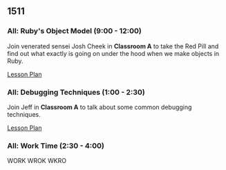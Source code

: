 ## 1511

### All: Ruby's Object Model (9:00 - 12:00)

Join venerated sensei Josh Cheek in **Classroom A**
to take the Red Pill and find out what exactly is going
on under the hood when we make objects in Ruby.

[Lesson Plan](https://github.com/turingschool/lesson_plans/blob/master/ruby_01-object_oriented_programming_with_ruby/ruby_object_model1.markdown)

### All: Debugging Techniques (1:00 - 2:30)

Join Jeff in **Classroom A** to talk about some common debugging
techniques.

[Lesson Plan](https://github.com/turingschool/lesson_plans/blob/master/ruby_01-object_oriented_programming_with_ruby/debugging.markdown)

### All: Work Time (2:30 - 4:00)

WORK WROK WKRO
